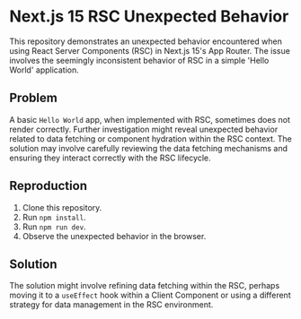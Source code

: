 # Next.js 15 RSC Unexpected Behavior

This repository demonstrates an unexpected behavior encountered when using React Server Components (RSC) in Next.js 15's App Router.  The issue involves the seemingly inconsistent behavior of RSC in a simple 'Hello World' application.

## Problem

A basic `Hello World` app, when implemented with RSC, sometimes does not render correctly.  Further investigation might reveal unexpected behavior related to data fetching or component hydration within the RSC context. The solution may involve carefully reviewing the data fetching mechanisms and ensuring they interact correctly with the RSC lifecycle. 

## Reproduction

1. Clone this repository.
2. Run `npm install`.
3. Run `npm run dev`.
4. Observe the unexpected behavior in the browser.

## Solution
The solution might involve refining data fetching within the RSC, perhaps moving it to a `useEffect` hook within a Client Component or using a different strategy for data management in the RSC environment.